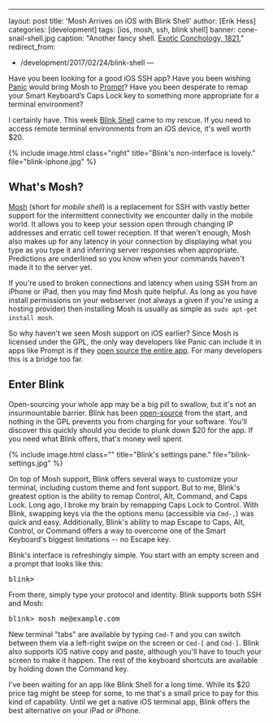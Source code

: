 ---
layout: post
title: 'Mosh Arrives on iOS with Blink Shell'
author: [Erik Hess]
categories: [development]
tags: [ios, mosh, ssh, blink shell]
banner: cone-snail-shell.jpg
caption: "Another fancy shell. [Exotic Conchology, 1821.](https://archive.org/stream/exoticconchology00swai/exoticconchology00swai#page/n44/mode/1up)"
redirect_from: 
  - /development/2017/02/24/blink-shell
—

Have you been looking for a good iOS SSH app? Have you been wishing [Panic](http://panic.com) would bring Mosh to [Prompt](https://panic.com/prompt/)? Have you been desperate to remap your Smart Keyboard’s Caps Lock key to something more appropriate for a terminal environment?

I certainly have. This week [Blink Shell](http://www.blink.sh/ "Blink Shell") came to my rescue. If you need to access remote terminal environments from an iOS device, it's well worth $20.

{% include image.html class="right" title="Blink's non-interface is lovely." file="blink-iphone.jpg" %}

## What's Mosh?

[Mosh](http://mosh.org "Mosh") (short for *mobile shell*) is a replacement for SSH with vastly better support for the intermittent connectivity we encounter daily in the mobile world. It allows you to keep your session open through changing IP addresses and erratic cell tower reception. If that weren't enough, Mosh also makes up for any latency in your connection by displaying what you type as you type it and inferring server responses when appropriate. Predictions are underlined so you know when your commands haven't made it to the server yet.

If you're used to broken connections and latency when using SSH from an iPhone or iPad, then you may find Mosh quite helpful. As long as you have install permissions on your webserver (not always a given if you're using a hosting provider) then installing Mosh is usually as simple as `sudo apt-get install mosh`. 

So why haven't we seen Mosh support on iOS earlier? Since Mosh is licensed under the GPL, the only way developers like Panic can include it in apps like Prompt is if they [open source the entire app](https://library.panic.com/prompt/prompt-mosh/). For many developers this is a bridge too far. 

## Enter Blink

Open-sourcing your whole app may be a big pill to swallow, but it's not an insurmountable barrier. Blink has been [open-source](https://github.com/blinksh/blink) from the start, and nothing in the GPL prevents you from charging for your software. You'll discover this quickly should you decide to plunk down $20 for the app. If you need what Blink offers, that's money well spent.

{% include image.html class="" title="Blink's settings pane." file="blink-settings.jpg" %}

On top of Mosh support, Blink offers several ways to customize your terminal, including custom theme and font support. But to me, Blink's greatest option is the ability to remap Control, Alt, Command, and Caps Lock. Long ago, I broke my brain by remapping Caps Lock to Control. With Blink, swapping keys via the the options menu (accessible via `Cmd-,`) was quick and easy. Additionally, Blink's ability to map Escape to Caps, Alt, Control, or Command offers a way to overcome one of the Smart Keyboard's biggest limitations -- no Escape key.

Blink's interface is refreshingly simple. You start with an empty screen and a prompt that looks like this:

<pre class="prettyprint lang-sh">
blink>
</pre>

From there, simply type your protocol and identity. Blink supports both SSH and Mosh:

<pre class="prettyprint lang-sh">
blink> mosh me@example.com
</pre>

New terminal "tabs" are available by typing `Cmd-T` and you can switch between them via a left-right swipe on the screen or `Cmd-[` and `Cmd-]`. Blink also supports iOS native copy and paste, although you'll have to touch your screen to make it happen. The rest of the keyboard shortcuts are available by holding down the Command key.

I've been waiting for an app like Blink Shell for a long time. While its $20 price tag might be steep for some, to me that's a small price to pay for this kind of capability. Until we get a native iOS terminal app, Blink offers the best alternative on your iPad or iPhone.

